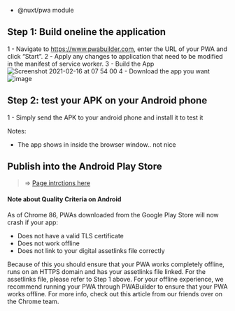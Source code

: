 
- @nuxt/pwa module

## Step 1: Build oneline the application
1 - Navigate to https://www.pwabuilder.com, enter the URL of your PWA and click “Start”.
2 - Apply any changes to application that need to be modified in the manifest of service worker.
3 - Build the App
![Screenshot 2021-02-16 at 07 54 00](https://user-images.githubusercontent.com/4195550/108028482-354c5900-702c-11eb-85de-a2fcd7b36637.png)
4 - Download the app you want
![image](https://user-images.githubusercontent.com/4195550/108028553-557c1800-702c-11eb-8882-027db020a61b.png)

## Step 2: test your APK on your Android phone
1 - Simply send the APK to your android phone and install it to test it

Notes: 
- The app shows in inside the browser window.. not nice


## Publish into the Android Play Store

> => [Page intrctions here](https://github.com/pwa-builder/CloudAPK/blob/master/Next-steps.md)
 
#### Note about Quality Criteria on Android
As of Chrome 86, PWAs downloaded from the Google Play Store will now crash if your app:

- Does not have a valid TLS certificate
- Does not work offline
- Does not link to your digital assetlinks file correctly

Because of this you should ensure that your PWA works completely offline, runs on an HTTPS domain and has your assetlinks file linked. For the assetlinks file, please refer to Step 1 above. For your offline experience, we recommend running your PWA through PWABuilder to ensure that your PWA works offline. For more info, check out this article from our friends over on the Chrome team.
